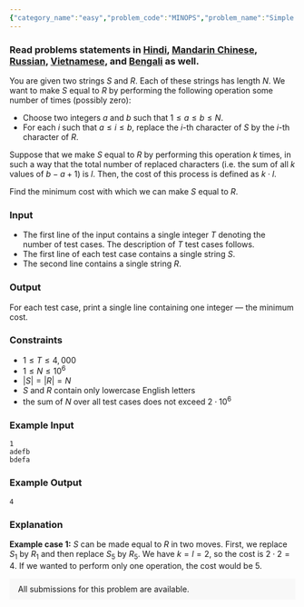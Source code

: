 ```yaml
---
{"category_name":"easy","problem_code":"MINOPS","problem_name":"Simple Operations","problemComponents":{"constraints":"","constraintsState":false,"subtasks":"","subtasksState":false,"inputFormat":"","inputFormatState":false,"outputFormat":"","outputFormatState":false,"sampleTestCases":{"0":{"id":1,"input":"1\r\nadefb\r\nbdefa","output":4,"explanation":"**Example case 1:** $S$ can be made equal to $R$ in two moves. First, we replace $S_1$ by $R_1$ and then replace $S_5$ by $R_5$. We have $k = l = 2$, so the cost is $2 \\cdot 2 = 4$. If we wanted to perform only one operation, the cost would be $5$.","isDeleted":false}}},"video_editorial_url":"","languages_supported":{"0":"CPP14","1":"C","2":"JAVA","3":"PYTH 3.6","4":"CPP17","5":"PYTH","6":"PYP3","7":"CS2","8":"ADA","9":"PYPY","10":"TEXT","11":"PAS fpc","12":"NODEJS","13":"RUBY","14":"PHP","15":"GO","16":"HASK","17":"TCL","18":"PERL","19":"SCALA","20":"LUA","21":"kotlin","22":"BASH","23":"JS","24":"LISP sbcl","25":"rust","26":"PAS gpc","27":"BF","28":"CLOJ","29":"R","30":"D","31":"CAML","32":"FORT","33":"ASM","34":"swift","35":"FS","36":"WSPC","37":"LISP clisp","38":"SQL","39":"SCM guile","40":"PERL6","41":"ERL","42":"CLPS","43":"ICK","44":"NICE","45":"PRLG","46":"ICON","47":"COB","48":"SCM chicken","49":"PIKE","50":"SCM qobi","51":"ST","52":"NEM"},"max_timelimit":1,"source_sizelimit":50000,"problem_author":"rumblefool","problem_tester":null,"date_added":"6-04-2020","tags":{"0":"cook117","1":"rajarshi_basu","2":"rumblefool","3":"simple","4":"sorting"},"problem_difficulty_level":"Simple-Easy","best_tag":"Simple Easy","editorial_url":"https://discuss.codechef.com/problems/MINOPS","time":{"view_start_date":1587407402,"submit_start_date":1587407402,"visible_start_date":1587407402,"end_date":1735669800},"is_direct_submittable":false,"problemDiscussURL":"https://discuss.codechef.com/search?q=MINOPS","is_proctored":false,"visitedContests":{},"layout":"problem"}
---
```

### Read problems statements in [Hindi](https://www.codechef.com/download/translated/COOK117/hindi/MINOPS.pdf), [Mandarin Chinese](https://www.codechef.com/download/translated/COOK117/mandarin/MINOPS.pdf), [Russian](https://www.codechef.com/download/translated/COOK117/russian/MINOPS.pdf), [Vietnamese](https://www.codechef.com/download/translated/COOK117/vietnamese/MINOPS.pdf), and [Bengali](https://www.codechef.com/download/translated/COOK117/bengali/MINOPS.pdf) as well.

You are given two strings $S$ and $R$. Each of these strings has length $N$. We want to make $S$ equal to $R$ by performing the following operation some number of times (possibly zero):
- Choose two integers $a$ and $b$ such that $1 \le a \le b \le N$.
- For each $i$ such that $a \le i \le b$, replace the $i$-th character of $S$ by the $i$-th character of $R$.

Suppose that we make $S$ equal to $R$ by performing this operation $k$ times, in such a way that the total number of replaced characters (i.e. the sum of all $k$ values of $b-a+1$) is $l$. Then, the cost of this process is defined as $k \cdot l$.

Find the minimum cost with which we can make $S$ equal to $R$.

### Input
- The first line of the input contains a single integer $T$ denoting the number of test cases. The description of $T$ test cases follows.
- The first line of each test case contains a single string $S$.
- The second line contains a single string $R$.

### Output
For each test case, print a single line containing one integer ― the minimum cost.

### Constraints
- $1 \le T \le 4,000$
- $1 \le N \le 10^6$
- $|S| = |R| = N$
- $S$ and $R$ contain only lowercase English letters
- the sum of $N$ over all test cases does not exceed $2 \cdot 10^6$

### Example Input
```
1
adefb
bdefa
```

### Example Output
```
4
```

### Explanation
**Example case 1:** $S$ can be made equal to $R$ in two moves. First, we replace $S_1$ by $R_1$ and then replace $S_5$ by $R_5$. We have $k = l = 2$, so the cost is $2 \cdot 2 = 4$. If we wanted to perform only one operation, the cost would be $5$.

<aside style='background: #f8f8f8;padding: 10px 15px;'><div>All submissions for this problem are available.</div></aside>